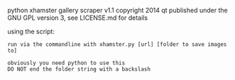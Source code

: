 python xhamster gallery scraper v1.1
copyright 2014 qt
published under the GNU GPL version 3, see LICENSE.md for details

using the script:

	run via the commandline with xhamster.py [url] [folder to save images to]

	obviously you need python to use this
	DO NOT end the folder string with a backslash
